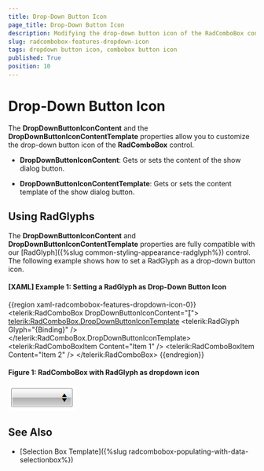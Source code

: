 ```yaml
---
title: Drop-Down Button Icon
page_title: Drop-Down Button Icon
description: Modifying the drop-down button icon of the RadComboBox control.
slug: radcombobox-features-dropdown-icon
tags: dropdown button icon, combobox button icon
published: True
position: 10
---
```


# Drop-Down Button Icon

The __DropDownButtonIconContent__ and the __DropDownButtonIconContentTemplate__ properties allow you to customize the drop-down button icon of the __RadComboBox__ control.

* __DropDownButtonIconContent__: Gets or sets the content of the show dialog button.

* __DropDownButtonIconContentTemplate__: Gets or sets the content template of the show dialog button.

## Using RadGlyphs

The __DropDownButtonIconContent__ and __DropDownButtonIconContentTemplate__ properties are fully compatible with our [RadGlyph]({%slug common-styling-appearance-radglyph%}) control. The following example shows how to set a RadGlyph as a drop-down button icon. 

#### __[XAML] Example 1: Setting a RadGlyph as Drop-Down Button Icon__
{{region xaml-radcombobox-features-dropdown-icon-0}}
        <telerik:RadComboBox DropDownButtonIconContent="&#xe010;">
            <telerik:RadComboBox.DropDownButtonIconTemplate>
                <DataTemplate>
                    <telerik:RadGlyph Glyph="{Binding}" />
                </DataTemplate>
            </telerik:RadComboBox.DropDownButtonIconTemplate>
            <telerik:RadComboBoxItem Content="Item 1" />
            <telerik:RadComboBoxItem Content="Item 2" />
        </telerik:RadComboBox>
{{endregion}}

#### Figure 1: RadComboBox with RadGlyph as dropdown icon
![RadComboBox with RadGlyph as dropdown icon](images/radcombobox-features-dropdown-button-icon-0.PNG)

## See Also
 * [Selection Box Template]({%slug radcombobox-populating-with-data-selectionbox%})
